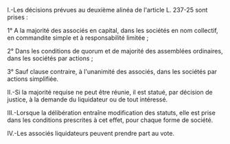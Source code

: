   
I.-Les décisions prévues au deuxième alinéa de l'article L. 237-25 sont prises :   

  
1° A la majorité des associés en capital, dans les sociétés en nom collectif, en commandite simple et à responsabilité limitée ;   

  
2° Dans les conditions de quorum et de majorité des assemblées ordinaires, dans les sociétés par actions ;   

  
3° Sauf clause contraire, à l'unanimité des associés, dans les sociétés par actions simplifiée.   

  
II.-Si la majorité requise ne peut être réunie, il est statué, par décision de justice, à la demande du liquidateur ou de tout intéressé.   

  
III.-Lorsque la délibération entraîne modification des statuts, elle est prise dans les conditions prescrites à cet effet, pour chaque forme de société.   

  
IV.-Les associés liquidateurs peuvent prendre part au vote.  
